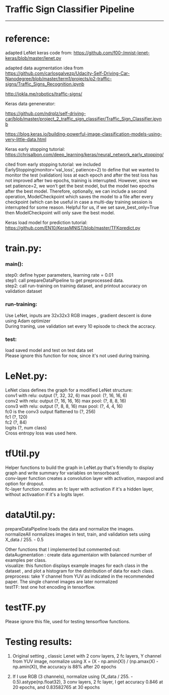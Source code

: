 # **Traffic Sign Classifier Pipeline** 
-----
# reference:
adapted LeNet keras code from: https://github.com/f00-/mnist-lenet-keras/blob/master/lenet.py

adapted data augmentation idea from https://github.com/carlosgalvezp/Udacity-Self-Driving-Car-Nanodegree/blob/master/term1/projects/p2-traffic-signs/Traffic_Signs_Recognition.ipynb

http://jokla.me/robotics/traffic-signs/

Keras data genenerator: 

https://github.com/ndrplz/self-driving-car/blob/master/project_2_traffic_sign_classifier/Traffic_Sign_Classifier.ipynb

https://blog.keras.io/building-powerful-image-classification-models-using-very-little-data.html

Keras early stopping tutorial:
https://chrisalbon.com/deep_learning/keras/neural_network_early_stopping/

cited from early stopping tutorial:
we included EarlyStopping(monitor='val_loss', patience=2) to define that we wanted to monitor 
the test (validation) loss at each epoch and after the test loss has not improved after two epochs, 
training is interrupted. However, since we set patience=2, we won’t get the best model, 
but the model two epochs after the best model. 
Therefore, optionally, we can include a second operation, 
ModelCheckpoint which saves the model to a file after every checkpoint 
(which can be useful in case a multi-day training session is interrupted for some reason. Helpful for us, 
if we set save_best_only=True then ModelCheckpoint will only save the best model.

Keras load model for prediction tutorial:
https://github.com/EN10/KerasMNIST/blob/master/TFKpredict.py



# train.py:
### main():
step0: define hyper parameters, learning rate = 0.01  <br/>
step1: call prepareDataPipeline to get preprocessed data.  <br/>
step2: call run-training on training dataset, and printout accuracy on validation dataset  <br/>


### run-training: 
Use LeNet, inputs are 32x32x3 RGB images , gradient descent is done using Adam optimizer <br/>
During traning, use validation set every 10 episode to check the accracy.<br/>

### test: 
load saved model and test on test data set  <br/>
Please ignore this function for now, since it's not used during training. <br/>


# LeNet.py:

LeNet class defines the graph for a modified LeNet structure: <br/>
conv1 with relu: output (?, 32, 32, 6)    max pool:  (?, 16, 16, 6) <br/>
conv2 with relu: output (?, 16, 16, 16)   max pool:  (?, 8, 8, 16) <br/> 
conv3 with relu: output  (?, 8, 8, 16)    max pool:  (?, 4, 4, 16) <br/>
fc0 is the conv3 output flattened to (?, 256) <br/>
fc1   (?, 120)  <br/>
fc2   (?, 84)  <br/>
logits (?, num class)  <br/>
Cross entropy loss was used here.  <br/>

# tfUtil.py
Helper functions to build the graph in LeNet.py that's friendly to display graph and write summary for variables on tensorboard.  <br/>
conv-layer function creates a convolution layer with activation, maxpool and option for dropout. <br/>
fc-layer function creates an fc layer with activation if it's a hidden layer, without activaation if it's a logits layer.  <br/>

# dataUtil.py:
prepareDataPipeline loads the data and normalize the images. <br/>
normalizeAll normalizes images in test, train, and validation sets using X_data / 255. - 0.5   <br/>

Other functions that I implemented but commented out:  <br/>
dataAugmentation :  create data agumentaion with balanced number of examples per class. <br/>
visualize: this function displays example images for each class in the dataset , and plot a histogram for the distribution of data for each class.<br/>
preprocess: take Y channel from YUV as indicated in the recommended paper. The single channel images are later normalized  <br/>
testTF: test one hot encoding in tensorflow.   <br/>

# testTF.py
Please ignore this file, used for testing tensorflow functions. 

# Testing results:
1. Original setting , classic Lenet with 2 conv layers, 2 fc layers, Y channel from YUV image, normalize using X = (X - np.amin(X)) / (np.amax(X) - np.amin(X)), the accuracy is 88% after 20 epochs

2. If I use RGB (3 channels), normalize using (X_data / 255. - 0.5).astype(np.float32), 3 conv layers, 2 fc layer, I get accuracy 0.846 at 20 epochs, and 0.83582765 at 30 epochs


